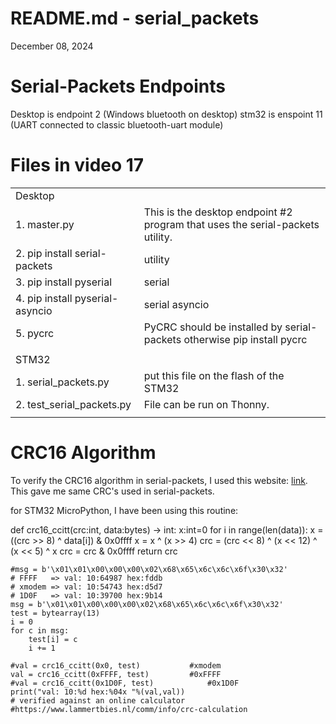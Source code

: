 # README.md - serial_packets

December 08, 2024


# Serial-Packets Endpoints
Desktop is endpoint 2   (Windows bluetooth on desktop)
stm32 is enspoint 11    (UART connected to classic bluetooth-uart module)


# Files in video 17
 
|                            |                                                                                  |
| ---------------------------| -------------------------------------------------------------------------------- |
| Desktop                    |                                                                                  |
|1. master.py                |    This is the desktop endpoint #2 program that uses the serial-packets utility. |
|2. pip install serial-packets    | utility |
|3. pip install pyserial          | serial |
|4. pip install pyserial-asyncio  | serial asyncio  |
|5.  pycrc                        |  PyCRC should be installed by serial-packets otherwise pip install pycrc   |
|                            |                                                                                  |
| STM32                      |                                                                                  |
|1. serial_packets.py        |   put this file on the flash of the STM32                                        |
|2. test_serial_packets.py   |   File can be run on Thonny.                                                     |
|                            |                                                                                  |





# CRC16 Algorithm 

To verify the CRC16 algorithm in serial-packets, I used this website: [link](#https://www.lammertbies.nl/comm/info/crc-calculation).   This gave me same CRC's used in serial-packets.

for STM32 MicroPython, I have been using this routine:

def crc16_ccitt(crc:int, data:bytes) -> int:
    x:int=0
    for i in range(len(data)):
        x = ((crc >> 8) ^ data[i]) & 0x0ffff
        x = x ^ (x >> 4)
        crc = (crc << 8) ^ (x << 12) ^ (x << 5) ^ x
        crc = crc & 0x0ffff
    return crc

```
#msg = b'\x01\x01\x00\x00\x00\x02\x68\x65\x6c\x6c\x6f\x30\x32'
# FFFF   => val: 10:64987 hex:fddb
# xmodem => val: 10:54743 hex:d5d7 
# 1D0F   => val: 10:39700 hex:9b14 
msg = b'\x01\x01\x00\x00\x00\x02\x68\x65\x6c\x6c\x6f\x30\x32'
test = bytearray(13)
i = 0
for c in msg:
    test[i] = c
    i += 1
    
#val = crc16_ccitt(0x0, test)			#xmodem
val = crc16_ccitt(0xFFFF, test)			#0xFFFF
#val = crc16_ccitt(0x1D0F, test)			#0x1D0F
print("val: 10:%d hex:%04x "%(val,val))
# verified against an online calculator
#https://www.lammertbies.nl/comm/info/crc-calculation
```

